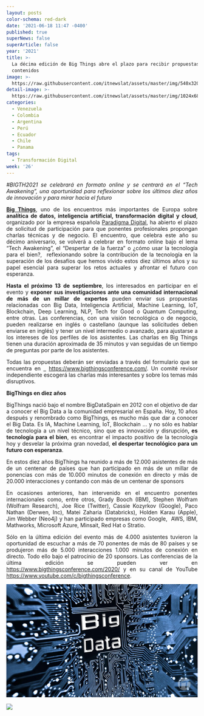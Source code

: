 ```yaml
---
layout: posts
color-schema: red-dark
date: '2021-06-18 11:47 -0400'
published: true
superNews: false
superArticle: false
year: '2021'
title: >-
  La décima edición de Big Things abre el plazo para recibir propuestas de
  contenidos
image: >-
  https://raw.githubusercontent.com/itnewslat/assets/master/img/540x320/Big-Data-p.jpg
detail-image: >-
  https://raw.githubusercontent.com/itnewslat/assets/master/img/1024x680/Big-Data-g.jpg
categories:
  - Venezuela
  - Colombia
  - Argentina
  - Perú
  - Ecuador
  - Chile
  - Panama
tags:
  - Transformación Digital
week: '26'
---
```

<p style="text-align: justify;"><em>#BIGTH2021 se celebrará en formato online y se centrará en el “Tech Awakening”, una oportunidad para reflexionar sobre los últimos diez años de innovación y para mirar hacia el futuro</em></p>
<p style="text-align: justify;"><strong><a href="http://bigthingsconference.com/">Big Things</a></strong>, uno de los encuentros más importantes de Europa sobre <strong>analítica de datos, inteligencia artificial, transformación digital y cloud</strong>, organizado por la empresa española <a href="https://www.paradigmadigital.com/">Paradigma Digital</a>, ha abierto el plazo de solicitud de participación para que ponentes profesionales propongan charlas técnicas y de negocio. El encuentro, que celebra este año su décimo aniversario, se volverá a celebrar en formato online bajo el lema “Tech Awakening”, el “Despertar de la fuerza” o ¿cómo usar la tecnología para el bien?,  reflexionando sobre la contribución de la tecnología en la superación de los desafíos que hemos vivido estos diez últimos años y su papel esencial para superar los retos actuales y afrontar el futuro con esperanza.</p>
<p style="text-align: justify;"><strong>Hasta el próximo 13 de septiembre</strong>, los interesados en participar en el evento y <strong>exponer sus investigaciones ante una comunidad internacional de más de un millar de expertos</strong> pueden enviar sus propuestas relacionadas con Big Data, Inteligencia Artificial, Machine Learning, IoT, Blockchain, Deep Learning, NLP, Tech for Good o Quantum Computing, entre otras. Las conferencias, con una visión tecnológica o de negocio, pueden realizarse en inglés o castellano (aunque las solicitudes deben enviarse en inglés) y tener un nivel intermedio o avanzado, para ajustarse a los intereses de los perfiles de los asistentes. Las charlas en Big Things tienen una duración aproximada de 35 minutos y van seguidas de un tiempo de preguntas por parte de los asistentes.</p>
<p style="text-align: justify;">Todas las propuestas deberán ser enviadas a través del formulario que se encuentra en <a href="https://www.bigthingsconference.com/call-for-papers/"> </a> <a href="https://www.bigthingsconference.com/">https://www.bigthingsconference.com/</a>. Un comité revisor independiente escogerá las charlas más interesantes y sobre los temas más disruptivos.</p>
<p style="text-align: justify;"><strong>BigThings en diez años</strong></p>
<p style="text-align: justify;">BigThings nació bajo el nombre BigDataSpain en 2012 con el objetivo de dar a conocer el Big Data a la comunidad empresarial en España. Hoy, 10 años después y renombrado como BigThings, es mucho más que dar a conocer el Big Data. Es IA, Machine Learning, IoT, Blockchain ... y no sólo es hablar de tecnología a un nivel técnico, sino que es innovación y disrupción<strong>, es tecnología para el bien</strong>, es encontrar el impacto positivo de la tecnología hoy y desvelar la próxima gran novedad, <strong>el despertar tecnológico para un futuro con esperanza</strong>.</p>
<p style="text-align: justify;">En estos diez años BigThings ha reunido a más de 12.000 asistentes de más de un centenar de países que han participado en más de un millar de ponencias con más de 10.000 minutos de conexión en directo y más de 20.000 interacciones y contando con más de un centenar de sponsors</p>
<p style="text-align: justify;">En ocasiones anteriores, han intervenido en el encuentro ponentes internacionales como, entre otros, Grady Booch (IBM), Stephen Wolfram (Wolfram Research), Joe Rice (Twitter), Cassie Kozyrkov (Google), Paco Nathan (Derwen, Inc), Matei Zaharia (Databricks), Holden Karau (Apple), Jim Webber (Neo4j) y han participado empresas como Google,  AWS, IBM, Mathworks, Microsoft Azure, Minsait, Red Hat o Stratio.</p>
<p style="text-align: justify;">Sólo en la última edición del evento más de 4.000 asistentes tuvieron la oportunidad de escuchar a más de 70 ponentes de más de 80 países y se produjeron más de 5.000 interacciones 1.000 minutos de conexión en directo. Todo ello bajo el patrocinio de 20 sponsors. Las conferencias de la última edición se pueden ver en <a href="https://www.bigthingsconference.com/2020/">https://www.bigthingsconference.com/2020/</a> y en su canal de YouTube <a href="https://www.youtube.com/c/bigthingsconference">https://www.youtube.com/c/bigthingsconference</a>.</p>

![](https://raw.githubusercontent.com/itnewslat/assets/master/img/540x320/Big-Data-p.jpg)

<img src="https://tracker.metricool.com/c3po.jpg?hash=56f88a41e39ab42c063cc51676587a04"/>
